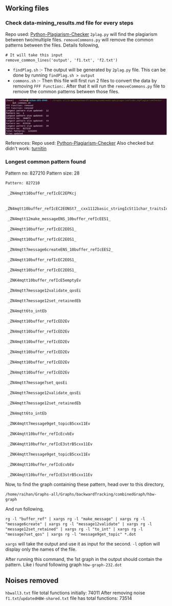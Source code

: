 ## Working files

### Check data-mining_results.md file for every steps
Repo used: [Python-Plagiarism-Checker](https://github.com/KalyanMurapaka45/Python-Plagiarism-Checker/tree/main)
`2plag.py` will find the plagiarism between two/multiple files. 
`removeCommons.py` will remove the common patterns between the files. Details following,
```
# It will take this input
remove_common_lines('output', 'f1.txt', 'f2.txt')
```
 - `findPlag.sh` :- The output will be generated by `2plag.py` file. This can be done by running `findPlag.sh > output`
 - `commons.sh` :- Then this file will first run 2 files to convert the data by removing `FFF Function:`. After that it will run the `removeCommons.py` file to remove the common patterns between those files. 

![patternsRemoved](pics/patternsRemoved.png)

References:
Repo used: [Python-Plagiarism-Checker](https://github.com/KalyanMurapaka45/Python-Plagiarism-Checker/tree/main)
Also checked but didn't work: [turnitin](https://github.com/SegYT/turnitinFree/blob/main/turnitin.py)


### Longest common pattern found
Pattern no: 827210
Pattern size: 28
```
Pattern: 827210

 _ZN4mqtt10buffer_refIcEC2EPKcj

 _ZN4mqtt10buffer_refIcEC2EONSt7__cxx1112basic_stringIcSt11char_traitsIcESaIcEEE

 _ZN4mqtt12make_messageENS_10buffer_refIcEES1_

 _ZN4mqtt10buffer_refIcEC2EOS1_

 _ZN4mqtt10buffer_refIcEC2EOS1_

 _ZN4mqtt7message6createENS_10buffer_refIcEES2_

 _ZN4mqtt10buffer_refIcEC2EOS1_

 _ZN4mqtt10buffer_refIcEC2EOS1_

 _ZNK4mqtt10buffer_refIcE5emptyEv

 _ZN4mqtt7message12validate_qosEi

 _ZN4mqtt7message12set_retainedEb

 _ZN4mqtt6to_intEb

 _ZN4mqtt10buffer_refIcED2Ev

 _ZN4mqtt10buffer_refIcED2Ev

 _ZN4mqtt10buffer_refIcED2Ev

 _ZN4mqtt10buffer_refIcED2Ev

 _ZN4mqtt10buffer_refIcED2Ev

 _ZN4mqtt10buffer_refIcED2Ev

 _ZN4mqtt7message7set_qosEi

 _ZN4mqtt7message12validate_qosEi

 _ZN4mqtt7message12set_retainedEb

 _ZN4mqtt6to_intEb

 _ZNK4mqtt7message9get_topicB5cxx11Ev

 _ZNK4mqtt10buffer_refIcEcvbEv

 _ZNK4mqtt10buffer_refIcE3strB5cxx11Ev

 _ZNK4mqtt7message9get_topicB5cxx11Ev

 _ZNK4mqtt10buffer_refIcEcvbEv

 _ZNK4mqtt10buffer_refIcE3strB5cxx11Ev

```

Now, to find the graph containing these pattern, head over to this directory,
```
/home/raihan/Graphs-all/Graphs/backwardTracking/combinedGraph/hbw-graph
```
And run following, 
```
rg -l "buffer_ref" | xargs rg -l "make_message" | xargs rg -l "message6create" | xargs rg -l "message12validate" | xargs rg -l "message12set_retained" | xargs rg -l "to_int" | xargs rg -l "message7set_qos" | xargs rg -l "message9get_topic" *.dot
```
`xargs` will take the output and use it as input for the second. `-l` option will display only the names of the file. 

After running this command, the 1st graph in the output should contain the pattern. Like i found following graph `hbw-graph-232.dot` 


## Noises removed
`hbwall3.txt` file total functions initially: 74011
After removing noise `f1.txt`/`updatedHBW-shared.txt` file has total functions: 73514
